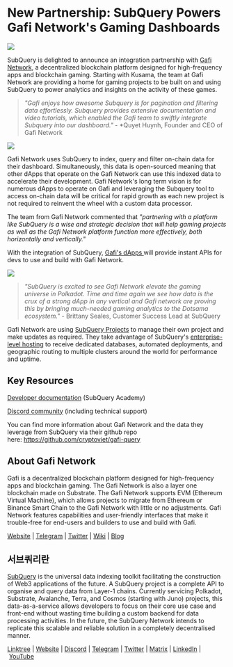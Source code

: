 # New Partnership: SubQuery Powers Gafi Network's Gaming Dashboards

![](https://miro.medium.com/max/1400/0*aNeeYoL5GQjTD21x)

SubQuery is delighted to announce an integration partnership with [Gafi Network](https://gafi.network/), a decentralized blockchain platform designed for high-frequency apps and blockchain gaming. Starting with Kusama, the team at Gafi Network are providing a home for gaming projects to be built on and using SubQuery to power analytics and insights on the activity of these games.

> _"Gafi enjoys how awesome Subquery is for pagination and filtering data effortlessly. Subquery provides extensive documentation and video tutorials, which enabled the Gafi team to swiftly integrate Subquery into our dashboard."_ - \*Quyet Huynh, Founder and CEO of Gafi Network

![](https://miro.medium.com/max/1400/0*XTp0WjbBihuInd0a)

Gafi Network uses SubQuery to index, query and filter on-chain data for their dashboard. Simultaneously, this data is open-sourced meaning that other dApps that operate on the Gafi Network can use this indexed data to accelerate their development. Gafi Network's long term vision is for numerous dApps to operate on Gafi and leveraging the Subquery tool to access on-chain data will be critical for rapid growth as each new project is not required to reinvent the wheel with a custom data processor.

The team from Gafi Network commented that *"partnering with a platform like SubQuery is a wise and strategic decision that will help gaming projects as well as the Gafi Network platform function more effectively, both horizontally and vertically."*

With the integration of SubQuery, [Gafi's dApps ](https://apps.gafi.network/)will provide instant APIs for devs to use and build with Gafi Network.

![](https://miro.medium.com/max/1400/0*g_47g-0DBW9YWTND)

> _"SubQuery is excited to see Gafi Network elevate the gaming universe in Polkadot. Time and time again we see how data is the crux of a strong dApp in any vertical and Gafi network are proving this by bringing much-needed gaming analytics to the Dotsama ecosystem."_ - Brittany Seales, Customer Success Lead at SubQuery

Gafi Network are using [SubQuery Projects](https://project.subquery.network/) to manage their own project and make updates as required. They take advantage of SubQuery's [enterprise-level hosting](https://blog.subquery.network/blogs/20211228-enterprise-hosted.html) to receive dedicated databases, automated deployments, and geographic routing to multiple clusters around the world for performance and uptime.

## Key Resources

[Developer documentation](https://academy.subquery.network/) (SubQuery Academy)

[Discord community](https://discord.com/invite/subquery) (including technical support)

You can find more information about Gafi Network and the data they leverage from SubQuery via their github repo here: <https://github.com/cryptoviet/gafi-query>

## About Gafi Network

Gafi is a decentralized blockchain platform designed for high-frequency apps and blockchain gaming. The Gafi Network is also a layer one blockchain made on Substrate. The Gafi Network supports EVM (Ethereum Virtual Machine), which allows projects to migrate from Ethereum or Binance Smart Chain to the Gafi Network with little or no adjustments. Gafi Network features capabilities and user-friendly interfaces that make it trouble-free for end-users and builders to use and build with Gafi.

[Website](https://gafi.network/) | [Telegram](https://t.me/GafiNetwork) | [Twitter](https://twitter.com/GafiNetwork) | [Wiki](https://wiki.gafi.network/) | [Blog](https://blog.gafi.network/p/the-first-milestone-of-the-gafi-network?sd=pf)

## 서브쿼리란

[SubQuery](https://subquery.network/) is the universal data indexing toolkit facilitating the construction of Web3 applications of the future. A SubQuery project is a complete API to organise and query data from Layer-1 chains. Currently servicing Polkadot, Substrate, Avalanche, Terra, and Cosmos (starting with Juno) projects, this data-as-a-service allows developers to focus on their core use case and front-end without wasting time building a custom backend for data processing activities. In the future, the SubQuery Network intends to replicate this scalable and reliable solution in a completely decentralised manner.

​​[Linktree](https://linktr.ee/subquerynetwork) | [Website](https://subquery.network/) | [Discord](https://discord.com/invite/78zg8aBSMG) | [Telegram](https://t.me/subquerynetwork) | [Twitter](https://twitter.com/subquerynetwork) | [Matrix](https://matrix.to/#/#subquery:matrix.org) | [LinkedIn](https://www.linkedin.com/company/subquery) | [YouTube](https://www.youtube.com/channel/UCi1a6NUUjegcLHDFLr7CqLw)
